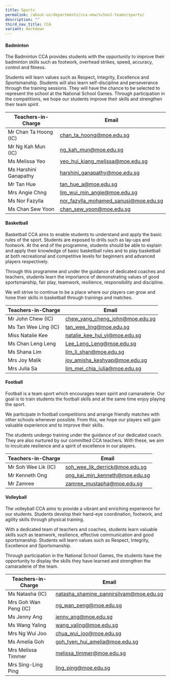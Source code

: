 ```yaml
---
title: Sports
permalink: /about-us/departments/cca-new/school-teams/sports/
description: ""
third_nav_title: CCA
variant: markdown
---
```

<h4><strong>Badminton</strong></h4>
<p>The Badminton CCA provides students with the opportunity to improve their badminton skills such as footwork, overhead strikes, speed, accuracy, control and fitness.</p>
<p>Students will learn values such as Respect, Integrity, Excellence and Sportsmanship. Students will also learn self-discipline and perseverance through the training sessions. They will have the chance to be selected to represent the school at the National School Games. Through participation in the competitions, we hope our students improve their skills and strengthen their team spirit.</p>



| Teachers-in-Charge | Email |
| -------- | -------- |
| Mr Chan Ta Hoong (IC)     | chan_ta_hoong@moe.edu.sg     |
| Mr Ng Kah Mun (IC)     | ng_kah_mun@moe.edu.sg     |
| Ms Melissa Yeo     | yeo_hui_kiang_melissa@moe.edu.sg     |
| Ms Harshini Ganapathy     | harshini_ganapathy@moe.edu.sg     |
| Mr Tan Hue     | tan_hue_a@moe.edu.sg     |
| Mrs Angie Chng     | lim_wui_min_angie@moe.edu.sg     |
| Ms Nor Fazylla    | nor_fazylla_mohamed_sanusi@moe.edu.sg    |
| Ms Chan Sew Yoon     | chan_sew_yoon@moe.edu.sg     |

<p></p><section id="basketball"><p></p>
<h4><strong>Basketball</strong></h4>
<p>Basketball CCA aims to enable students to understand and apply the basic rules of the sport. Students are exposed to drills such as lay-ups and footwork. At the end of the programme, students should be able to explain and apply their knowledge of basic basketball rules and to play basketball at both recreational and competitive levels for beginners and advanced players respectively.</p></section>
<p>Through this programme and under the guidance of dedicated coaches and teachers, students learn the importance of demonstrating values of good sportsmanship, fair play, teamwork, resilience, responsibility and discipline.</p>
<p>We will strive to continue to be a place where our players can grow and hone their skills in basketball through trainings and matches.</p>

| Teachers-in-Charge | Email |
| -------- | -------- |
| Mr John Chew (IC)     | chew_yang_cheng_john@moe.edu.sg     |
| Ms Tan Wee Ling (IC)     | tan_wee_ling@moe.edu.sg    |
| Miss Natalie Kee     | natalie_kee_hui_yi@moe.edu.sg     |
| Ms Chan Leng Leng     | Lee_Leng_Leng@moe.edu.sg    |
| Ms Shana Lim     | lim_li_shan@moe.edu.sg    |
| Mrs Joy Malik    | joy_amisha_keshyap@moe.edu.sg     |
| Mrs Julia Sa     | lim_mei_chia_julia@moe.edu.sg    |

<p></p><section id="football"><p></p>
<h4><strong>Football</strong></h4>
<p>Football is a team sport which encourages team spirit and camaraderie. Our goal is to train students the football skills and at the same time enjoy playing the sport.</p></section>
<p>We participate in football competitions and arrange friendly matches with other schools whenever possible. From this, we hope our players will gain valuable experience and to improve their skills.</p>
<p>The students undergo training under the guidance of our dedicated coach. They are also nurtured by our committed CCA teachers. With these, we aim to inculcate resilience and a spirit of excellence in our players.</p>

| Teachers-in-Charge | Email |
| -------- | -------- |
| Mr Soh Wee Lik (IC)    | soh_wee_lik_derrick@moe.edu.sg     |
| Mr Kenneth Ong     | ong_kai_min_kenneth@moe.edu.sg      |
| Mr Zamree     | zamree_mustapha@moe.edu.sg    |


<p></p><section id="volleyball"><p></p>
<h4><strong>Volleyball</strong></h4>

The volleyball CCA aims to provide a vibrant and enriching experience for our students. Students develop their hand-eye coordination, footwork, and agility skills through physical training. 

With a dedicated team of teachers and coaches, students learn valuable skills such as teamwork, resilience, effective communication and good sportsmanship. Students will learn values such as Respect, Integrity, Excellence and Sportsmanship. 

Through participation in the National School Games, the students have the opportunity to display the skills they have learned and strengthen the camaraderie of the team.
	
| Teachers-in-Charge | Email |
| -------- | -------- |
| Ms Natasha (IC)     | natasha_shamine_pannirsilvam@moe.edu.sg     |
| Mrs Goh Wan Peng (IC)     | ng_wan_peng@moe.edu.sg     |
| Ms Jenny Ang     | jenny_ang@moe.edu.sg     |
| Ms Wang Yaling     | wang_yaling@moe.edu.sg     |
| Mrs Ng Wui Joo     | chua_wui_joo@moe.edu.sg     |
| Ms Amelia Goh     | goh_tyen_hui_amelia@moe.edu.sg     |
| Mrs Melissa Timmer     | melissa_timmer@moe.edu.sg     |
| Mrs Sing-Ling Ping     | ling_ping@moe.edu.sg     |</section>